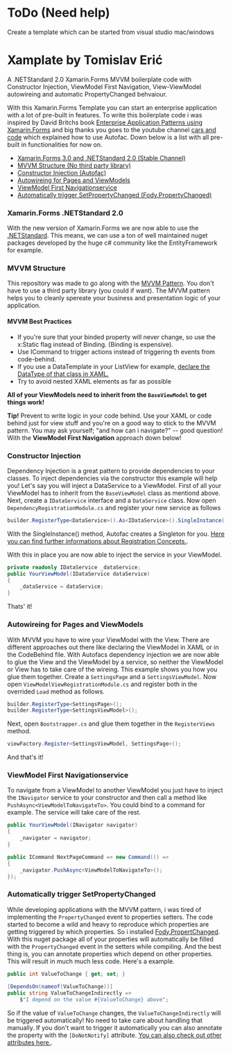 # ToDo (Need help)
Create a template which can be started from visual studio mac/windows 

# Xamplate by Tomislav Erić
A .NETStandard 2.0 Xamarin.Forms MVVM boilerplate code with Constructor Injection, ViewModel First Navigation, View-ViewModel autowireing and automatic PropertyChanged behvaiour.

With this Xamarin.Forms Template you can start an enterprise application with a lot of pre-built in features. To write this boilerplate code i was inspired by David Britchs book [Enterprise Application Patterns using Xamarin.Forms](https://developer.xamarin.com/guides/xamarin-forms/enterprise-application-patterns/) and big thanks you goes to the youtube channel [cars and code](https://www.youtube.com/channel/UC2E5d8XZyIdA8OG7ownZ21Q) which explained how to use Autofac. Down below is a list with all pre-built in functionalities for now on.

* [Xamarin.Forms 3.0 and .NETStandard 2.0 (Stable Channel)](#netstandard)
* [MVVM Structure (No third party library)](#mvvm)
* [Constructor Injection (Autofac)](#ci)
* [Autowireing for Pages and ViewModels](#autowireing)
* [ViewModel First Navigationservice](#navigationservice)
* [Automatically trigger SetPropertyChanged (Fody.PropertyChanged)](#propertychanged)

### <a name=netstandard>Xamarin.Forms .NETStandard 2.0</a>
With the new version of Xamarin.Forms we are now able to use the [.NETStandard](https://docs.microsoft.com/en-us/dotnet/standard/net-standard). This means, we can use a ton of well maintained nuget packages developed by the huge c# community like the EntityFramework for example.

### <a name=mvvm>MVVM Structure</a>
This repository was made to go along with the [MVVM Pattern](https://developer.xamarin.com/guides/xamarin-forms/enterprise-application-patterns/mvvm/). You don't have to use a third party library (you could if want). The MVVM pattern helps you to cleanly spereate your business and presentation logic of your application.

#### MVVM Best Practices
* If you're sure that your binded property will never change, so use the x:Static flag instead of Binding. (Binding is expensive).
* Use ICommand to trigger actions instead of triggering th events from code-behind.
* If you use a DataTemplate in your ListView for example, [declare the DataType of that class in XAML.](https://blog.xamarin.com/databinding-power-moves-you-may-not-be-using-yet/)
* Try to avoid nested XAML elements as far as possible

**All of your ViewModels need to inherit from the `BaseViewModel` to get things work!**

**Tip!** Prevent to write logic in your code behind. Use your XAML or code behind just for view stuff and you're on a good way to stick to the MVVM pattern. You may ask yourself; "and how can i navigate?" -- good question! With the **ViewModel First Navigation** approach down below!

### <a name=ci>Constructor Injection</a>
Dependency Injection is a great pattern to provide dependencies to your classes. To inject dependencies via the constructor this example will help you! Let's say you will inject a DataService to a ViewModel. First of all your ViewModel has to inherit from the `BaseViewModel` class as mentiond above. Next, create a `IDataService` interface and a `DataService` class. Now open `DependencyRegistrationModule.cs` and register your new service as follows
```C#
builder.RegisterType<DataService>().As<IDataService>().SingleInstance();
```
With the SingleInstance() method, Autofac creates a Singleton for you. [Here you can find further informations about Registration Concepts.](http://docs.autofac.org/en/latest/register/registration.html).

With this in place you are now able to inject the service in your ViewModel.
```C#
private readonly IDataService _dataService;
public YourViewModel(IDataService dataService)
{
    _dataService = dataService;
}
```
Thats' it!

### <a name=autowireing>Autowireing for Pages and ViewModels</a>
With MVVM you have to wire your ViewModel with the View. There are different approaches out there like declaring the ViewModel in XAML or in the CodeBehind file. With Autofacs dependency injection we are now able to glue the View and the ViewModel by a service, so neither the ViewModel or View has to take care of the wireing. This example shows you how you glue them together. Create a `SettingsPage` and a `SettingsViewModel`. Now open `ViewModelViewRegistrationModule.cs` and register both in the overrided `Load` method as follows.
```C#
builder.RegisterType<SettingsPage>();
builder.RegisterType<SettingsViewModel>();
```
Next, open `Bootstrapper.cs` and glue them together in the `RegisterViews` method.
```C#
viewFactory.Register<SettingsViewModel, SettingsPage>();
```
And that's it!

### <a name=navigationservice>ViewModel First Navigationservice</a>
To navigate from a ViewModel to another ViewModel you just have to inject the `INavigator` service to your constructor and then call a method like `PushAsync<ViewModelToNavigateTo>`. You could bind to a command for example. The service will take care of the rest.

```C#
public YourViewModel(INavigator navigator)
{
    _navigator = navigator;
}

public ICommand NextPageCommand => new Command(() =>
{
    _navigator.PushAsync<ViewModelToNavigateTo>();
});
```

### <a name=propertychanged>Automatically trigger SetPropertyChanged</a>
While developing applications with the MVVM pattern, i was tired of implementing the `PropertyChanged` event to properties setters. The code started to become a wild and heavy to reproduce which properties are getting triggered by which properties. So i installed [Fody.PropertChanged](https://github.com/Fody/PropertyChanged). With this nuget package all of your properties will automatically be filled with the `PropertyChanged` event in the setters while compiling. And the best thing is, you can annotate properties which depend on other properties. This will result in much much less code. Here's a example.
```C#
public int ValueToChange { get; set; }
        
[DependsOn(nameof(ValueToChange))]
public string ValueToChangeIndirectly => 
    $"I depend on the value #{ValueToChange} above";
```
So if the value of `ValueToChange` changes, the `ValueToChangeIndirectly` will be triggered automatically! No need to take care about handling that manually. If you don't want to trigger it automatically you can also annotate the property with the `[DoNotNotify]` attribute. [You can also check out other attributes here.](https://github.com/Fody/PropertyChanged/wiki/Attributes).